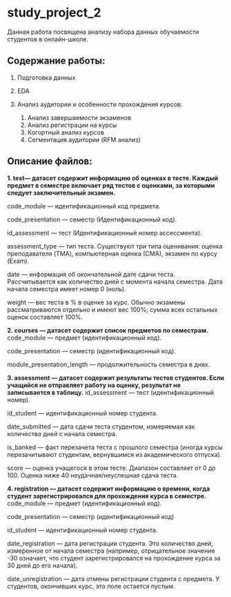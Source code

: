 # study_project_2
 Данная работа посвящена анализу набора данных обучаемости студентов в онлайн-школе.
 
## Содержание работы:
 1. Подготовка данных
 2. EDA
 3. Анализ аудитории и особенности прохождения курсов:
 
     1. Анализ завершаемости экзаменов
     2. Анализ регистрации на курсы
     3. Когортный анализ курсов
     4. Сегментация аудитории (RFM анализ)
  
## Описание файлов:
**1. test— датасет содержит информацию об оценках в тесте. Каждый предмет в семестре включает ряд тестов с оценками, за которыми следует заключительный экзамен.**

code_module — идентификационный код предмета.

code_presentation — семестр (Идентификационный код).

id_assessment — тест (Идентификационный номер ассессмента).

assessment_type — тип теста. Существуют три типа оценивания: оценка преподавателя (TMA), компьютерная оценка (СМА), экзамен по курсу (Exam).

date — информация об окончательной дате сдачи теста. Рассчитывается как количество дней с момента начала семестра. Дата начала семестра имеет номер 0 (ноль).

weight — вес теста в % в оценке за курс. Обычно экзамены рассматриваются отдельно и имеют вес 100%; сумма всех остальных оценок составляет 100%.

**2. courses — датасет содержит список предметов по семестрам.**
code_module — предмет (идентификационный код).

code_presentation — семестр (идентификационный код).

module_presentation_length — продолжительность семестра в днях.

**3. assessment — датасет содержит результаты тестов студентов. Если учащийся не отправляет работу на оценку, результат не записывается в таблицу.**
id_assessment — тест (идентификационный номер).

id_student — идентификационный номер студента.

date_submitted — дата сдачи теста студентом, измеряемая как количество дней с начала семестра.

is_banked — факт перезачета теста с прошлого семестра (иногда курсы перезачитывают студентам, вернувшимся из академического отпуска).

score — оценка учащегося в этом тесте. Диапазон составляет от 0 до 100. Оценка ниже 40 неудачная/неуспешная сдача теста.

**4. registration — датасет содержит информацию о времени, когда студент зарегистрировался для прохождения курса в семестре.**
code_module — предмет (идентификационный код).

code_presentation — семестр (идентификационный код)

id_student — идентификационный номер студента.

date_registration — дата регистрации студента. Это количество дней, измеренное от начала семестра (например, отрицательное значение -30 означает, что студент зарегистрировался на прохождение курса за 30 дней до его начала).

date_unregistration — дата отмены регистрации студента с предмета. У студентов, окончивших курс, это поле остается пустым.
